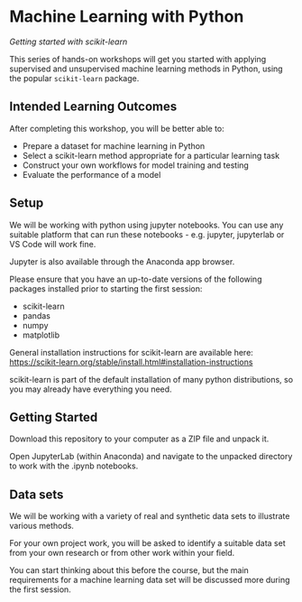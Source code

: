 # Machine Learning with Python

*Getting started with scikit-learn*


This series of hands-on workshops will get you started with applying supervised and unsupervised machine learning methods in Python, using the popular `scikit-learn` package.


## Intended Learning Outcomes

After completing this workshop, you will be better able to:

* Prepare a dataset for machine learning in Python
* Select a scikit-learn method appropriate for a particular learning task
* Construct your own workflows for model training and testing
* Evaluate the performance of a model

## Setup

We will be working with python using jupyter notebooks. You can use any suitable platform that can run these notebooks - e.g. jupyter, jupyterlab or VS Code will work fine.

Jupyter is also available through the Anaconda app browser.

Please ensure that you have an up-to-date versions of the following packages installed prior to starting the first session:

* scikit-learn
* pandas
* numpy
* matplotlib

General installation instructions for scikit-learn are available here:
https://scikit-learn.org/stable/install.html#installation-instructions

scikit-learn is part of the default installation of many python distributions, so you may already have everything you need.


## Getting Started

Download this repository to your computer as a ZIP file and unpack it.

Open JupyterLab (within Anaconda) and navigate to the unpacked directory to work with the .ipynb notebooks.


## Data sets

We will be working with a variety of real and synthetic data sets to illustrate various methods.

For your own project work, you will be asked to identify a suitable data set from your own research or from other work within your field.

You can start thinking about this before the course, but the main requirements for a machine learning data set will be discussed more during the first session.

